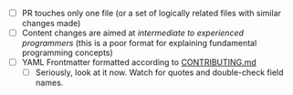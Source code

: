- [ ] PR touches only one file (or a set of logically related files with similar changes made)
- [ ] Content changes are aimed at *intermediate to experienced programmers* (this is a poor format for explaining fundamental programming concepts)
- [ ] YAML Frontmatter formatted according to [CONTRIBUTING.md](https://github.com/adambard/learnxinyminutes-docs/blob/master/CONTRIBUTING.markdown)
  - [ ] Seriously, look at it now. Watch for quotes and double-check field names.
